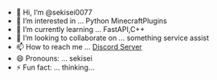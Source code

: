 - 👋 Hi, I’m @sekisei0077
- 👀 I’m interested in ... Python MinecraftPlugins
- 🌱 I’m currently learning ... FastAPI,C++
- 💞️ I’m looking to collaborate on ... something service assist
- 📫 How to reach me ... [Discord Server](https://discord.gg/cP859cs8k3)
- 😄 Pronouns: ... sekisei
- ⚡ Fun fact: ... thinking...

<!---
sekisei0077/sekisei0077 is a ✨ special ✨ repository because its `README.md` (this file) appears on your GitHub profile.
You can click the Preview link to take a look at your changes.
--->
